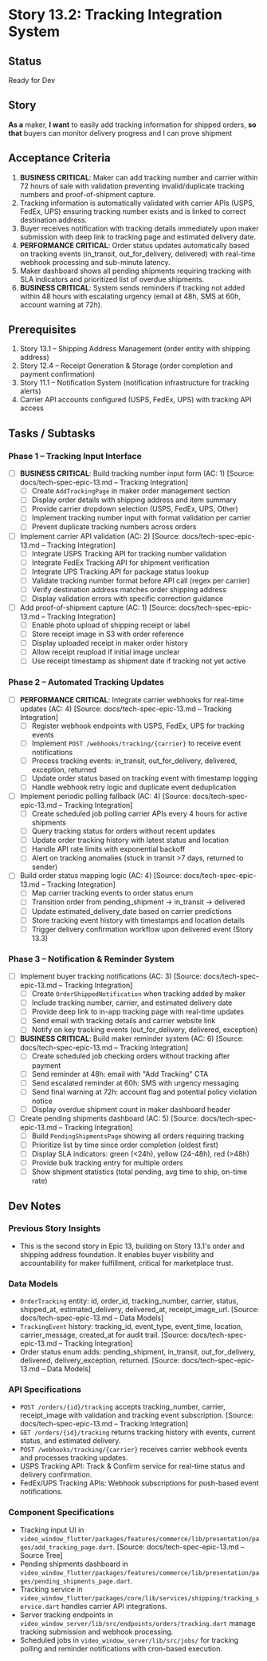 # Story 13.2: Tracking Integration System

## Status
Ready for Dev

## Story
**As a** maker,
**I want** to easily add tracking information for shipped orders,
**so that** buyers can monitor delivery progress and I can prove shipment

## Acceptance Criteria
1. **BUSINESS CRITICAL**: Maker can add tracking number and carrier within 72 hours of sale with validation preventing invalid/duplicate tracking numbers and proof-of-shipment capture.
2. Tracking information is automatically validated with carrier APIs (USPS, FedEx, UPS) ensuring tracking number exists and is linked to correct destination address.
3. Buyer receives notification with tracking details immediately upon maker submission with deep link to tracking page and estimated delivery date.
4. **PERFORMANCE CRITICAL**: Order status updates automatically based on tracking events (in_transit, out_for_delivery, delivered) with real-time webhook processing and sub-minute latency.
5. Maker dashboard shows all pending shipments requiring tracking with SLA indicators and prioritized list of overdue shipments.
6. **BUSINESS CRITICAL**: System sends reminders if tracking not added within 48 hours with escalating urgency (email at 48h, SMS at 60h, account warning at 72h).

## Prerequisites
1. Story 13.1 – Shipping Address Management (order entity with shipping address)
2. Story 12.4 – Receipt Generation & Storage (order completion and payment confirmation)
3. Story 11.1 – Notification System (notification infrastructure for tracking alerts)
4. Carrier API accounts configured (USPS, FedEx, UPS) with tracking API access

## Tasks / Subtasks

### Phase 1 – Tracking Input Interface

- [ ] **BUSINESS CRITICAL**: Build tracking number input form (AC: 1) [Source: docs/tech-spec-epic-13.md – Tracking Integration]
  - [ ] Create `AddTrackingPage` in maker order management section
  - [ ] Display order details with shipping address and item summary
  - [ ] Provide carrier dropdown selection (USPS, FedEx, UPS, Other)
  - [ ] Implement tracking number input with format validation per carrier
  - [ ] Prevent duplicate tracking numbers across orders
- [ ] Implement carrier API validation (AC: 2) [Source: docs/tech-spec-epic-13.md – Tracking Integration]
  - [ ] Integrate USPS Tracking API for tracking number validation
  - [ ] Integrate FedEx Tracking API for shipment verification
  - [ ] Integrate UPS Tracking API for package status lookup
  - [ ] Validate tracking number format before API call (regex per carrier)
  - [ ] Verify destination address matches order shipping address
  - [ ] Display validation errors with specific correction guidance
- [ ] Add proof-of-shipment capture (AC: 1) [Source: docs/tech-spec-epic-13.md – Tracking Integration]
  - [ ] Enable photo upload of shipping receipt or label
  - [ ] Store receipt image in S3 with order reference
  - [ ] Display uploaded receipt in maker order history
  - [ ] Allow receipt reupload if initial image unclear
  - [ ] Use receipt timestamp as shipment date if tracking not yet active

### Phase 2 – Automated Tracking Updates

- [ ] **PERFORMANCE CRITICAL**: Integrate carrier webhooks for real-time updates (AC: 4) [Source: docs/tech-spec-epic-13.md – Tracking Integration]
  - [ ] Register webhook endpoints with USPS, FedEx, UPS for tracking events
  - [ ] Implement `POST /webhooks/tracking/{carrier}` to receive event notifications
  - [ ] Process tracking events: in_transit, out_for_delivery, delivered, exception, returned
  - [ ] Update order status based on tracking event with timestamp logging
  - [ ] Handle webhook retry logic and duplicate event deduplication
- [ ] Implement periodic polling fallback (AC: 4) [Source: docs/tech-spec-epic-13.md – Tracking Integration]
  - [ ] Create scheduled job polling carrier APIs every 4 hours for active shipments
  - [ ] Query tracking status for orders without recent updates
  - [ ] Update order tracking history with latest status and location
  - [ ] Handle API rate limits with exponential backoff
  - [ ] Alert on tracking anomalies (stuck in transit >7 days, returned to sender)
- [ ] Build order status mapping logic (AC: 4) [Source: docs/tech-spec-epic-13.md – Tracking Integration]
  - [ ] Map carrier tracking events to order status enum
  - [ ] Transition order from pending_shipment → in_transit → delivered
  - [ ] Update estimated_delivery_date based on carrier predictions
  - [ ] Store tracking event history with timestamps and location details
  - [ ] Trigger delivery confirmation workflow upon delivered event (Story 13.3)

### Phase 3 – Notification & Reminder System

- [ ] Implement buyer tracking notifications (AC: 3) [Source: docs/tech-spec-epic-13.md – Tracking Integration]
  - [ ] Create `OrderShippedNotification` when tracking added by maker
  - [ ] Include tracking number, carrier, and estimated delivery date
  - [ ] Provide deep link to in-app tracking page with real-time updates
  - [ ] Send email with tracking details and carrier website link
  - [ ] Notify on key tracking events (out_for_delivery, delivered, exception)
- [ ] **BUSINESS CRITICAL**: Build maker reminder system (AC: 6) [Source: docs/tech-spec-epic-13.md – Tracking Integration]
  - [ ] Create scheduled job checking orders without tracking after payment
  - [ ] Send reminder at 48h: email with "Add Tracking" CTA
  - [ ] Send escalated reminder at 60h: SMS with urgency messaging
  - [ ] Send final warning at 72h: account flag and potential policy violation notice
  - [ ] Display overdue shipment count in maker dashboard header
- [ ] Create pending shipments dashboard (AC: 5) [Source: docs/tech-spec-epic-13.md – Tracking Integration]
  - [ ] Build `PendingShipmentsPage` showing all orders requiring tracking
  - [ ] Prioritize list by time since order completion (oldest first)
  - [ ] Display SLA indicators: green (<24h), yellow (24-48h), red (>48h)
  - [ ] Provide bulk tracking entry for multiple orders
  - [ ] Show shipment statistics (total pending, avg time to ship, on-time rate)

## Dev Notes

### Previous Story Insights
- This is the second story in Epic 13, building on Story 13.1's order and shipping address foundation. It enables buyer visibility and accountability for maker fulfillment, critical for marketplace trust.

### Data Models
- `OrderTracking` entity: id, order_id, tracking_number, carrier, status, shipped_at, estimated_delivery, delivered_at, receipt_image_url. [Source: docs/tech-spec-epic-13.md – Data Models]
- `TrackingEvent` history: tracking_id, event_type, event_time, location, carrier_message, created_at for audit trail. [Source: docs/tech-spec-epic-13.md – Tracking Integration]
- Order status enum adds: pending_shipment, in_transit, out_for_delivery, delivered, delivery_exception, returned. [Source: docs/tech-spec-epic-13.md – Data Models]

### API Specifications
- `POST /orders/{id}/tracking` accepts tracking_number, carrier, receipt_image with validation and tracking event subscription. [Source: docs/tech-spec-epic-13.md – Tracking Integration]
- `GET /orders/{id}/tracking` returns tracking history with events, current status, and estimated delivery.
- `POST /webhooks/tracking/{carrier}` receives carrier webhook events and processes tracking updates.
- USPS Tracking API: Track & Confirm service for real-time status and delivery confirmation.
- FedEx/UPS Tracking APIs: Webhook subscriptions for push-based event notifications.

### Component Specifications
- Tracking input UI in `video_window_flutter/packages/features/commerce/lib/presentation/pages/add_tracking_page.dart`. [Source: docs/tech-spec-epic-13.md – Source Tree]
- Pending shipments dashboard in `video_window_flutter/packages/features/commerce/lib/presentation/pages/pending_shipments_page.dart`.
- Tracking service in `video_window_flutter/packages/core/lib/services/shipping/tracking_service.dart` handles carrier API integrations.
- Server tracking endpoints in `video_window_server/lib/src/endpoints/orders/tracking.dart` manage tracking submission and webhook processing.
- Scheduled jobs in `video_window_server/lib/src/jobs/` for tracking polling and reminder notifications with cron-based execution.
